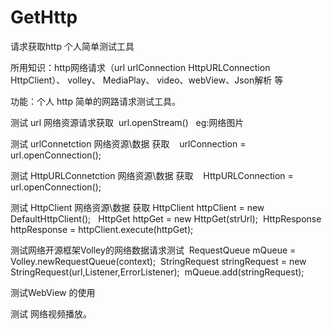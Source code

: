 # GetHttp
请求获取http 个人简单测试工具


所用知识：http网络请求（url urlConnection HttpURLConnection HttpClient）、 volley、 MediaPlay、 video、webView、Json解析 等

功能：个人 http 简单的网路请求测试工具。  

测试 url 网络资源请求获取  url.openStream()    eg:网络图片

测试 urlConnetction 网络资源\数据 获取    urlConnection = url.openConnection();

测试 HttpURLConnetction 网络资源\数据 获取    HttpURLConnection = url.openConnection();

测试 HttpClient 网络资源\数据 获取
  HttpClient httpClient = new DefaultHttpClient();  
  HttpGet httpGet = new HttpGet(strUrl); 
  HttpResponse httpResponse = httpClient.execute(httpGet);
  
测试网络开源框架Volley的网络数据请求测试
  RequestQueue mQueue = Volley.newRequestQueue(context);
  StringRequest stringRequest = new StringRequest(url,Listener,ErrorListener);
  mQueue.add(stringRequest);
  
测试WebView 的使用

测试 网络视频播放。
